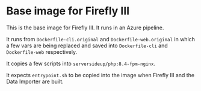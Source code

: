 # Base image for Firefly III

This is the base image for Firefly III. It runs in an Azure pipeline.

It runs from `Dockerfile-cli.original` and `Dockerfile-web.original` in which a few vars are being replaced and saved into `Dockerfile-cli` and `Dockerfile-web` respectively.

It copies a few scripts into `serversideup/php:8.4-fpm-nginx`.

It expects `entrypoint.sh` to be copied into the image when Firefly III and the Data Importer are built.